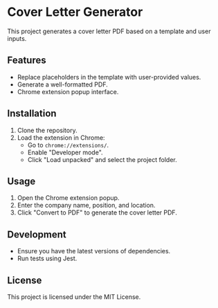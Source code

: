 # Cover Letter Generator

This project generates a cover letter PDF based on a template and user inputs.

## Features
- Replace placeholders in the template with user-provided values.
- Generate a well-formatted PDF.
- Chrome extension popup interface.

## Installation
1. Clone the repository.
2. Load the extension in Chrome:
   - Go to `chrome://extensions/`.
   - Enable "Developer mode".
   - Click "Load unpacked" and select the project folder.

## Usage
1. Open the Chrome extension popup.
2. Enter the company name, position, and location.
3. Click "Convert to PDF" to generate the cover letter PDF.

## Development
- Ensure you have the latest versions of dependencies.
- Run tests using Jest.

## License
This project is licensed under the MIT License.